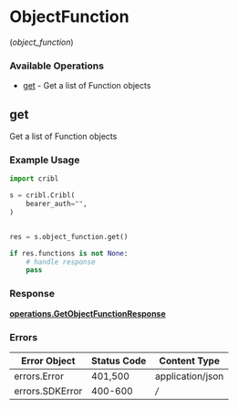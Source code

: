 # ObjectFunction
(*object_function*)

### Available Operations

* [get](#get) - Get a list of Function objects

## get

Get a list of Function objects

### Example Usage

```python
import cribl

s = cribl.Cribl(
    bearer_auth="",
)


res = s.object_function.get()

if res.functions is not None:
    # handle response
    pass
```


### Response

**[operations.GetObjectFunctionResponse](../../models/operations/getobjectfunctionresponse.md)**
### Errors

| Error Object     | Status Code      | Content Type     |
| ---------------- | ---------------- | ---------------- |
| errors.Error     | 401,500          | application/json |
| errors.SDKError  | 400-600          | */*              |

